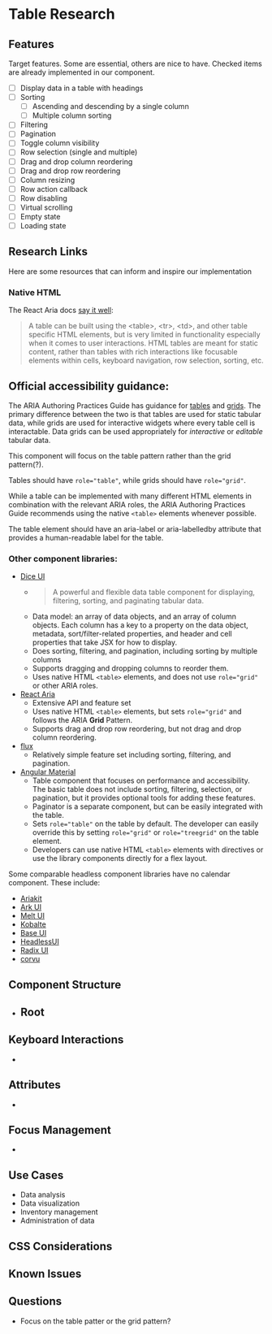 # Table Research
## Features
Target features. Some are essential, others are nice to have. Checked items are already implemented in our component.
- [ ] Display data in a table with headings
- [ ] Sorting
  - [ ] Ascending and descending by a single column
  - [ ] Multiple column sorting
- [ ] Filtering
- [ ] Pagination
- [ ] Toggle column visibility
- [ ] Row selection (single and multiple)
- [ ] Drag and drop column reordering
- [ ] Drag and drop row reordering
- [ ] Column resizing
- [ ] Row action callback
- [ ] Row disabling
- [ ] Virtual scrolling
- [ ] Empty state
- [ ] Loading state

## Research Links
Here are some resources that can inform and inspire our implementation

### Native HTML
The React Aria docs [say it well](https://react-spectrum.adobe.com/react-aria/Table.html):
> A table can be built using the \<table>, \<tr>, \<td>, and other table specific HTML elements, but is very limited in 
functionality especially when it comes to user interactions. HTML tables are meant for static content, rather than 
tables with rich interactions like focusable elements within cells, keyboard navigation, row selection, sorting, etc.

## Official accessibility guidance:
The ARIA Authoring Practices Guide has guidance for [tables](https://www.w3.org/WAI/ARIA/apg/patterns/table/) and 
[grids](https://www.w3.org/WAI/ARIA/apg/patterns/grid/). The primary difference between the two is that tables are
used for static tabular data, while grids are used for interactive widgets where every table cell is interactable.
Data grids can be used appropriately for _interactive_ or _editable_ tabular data.

This component will focus on the table pattern rather than the grid pattern(?).

Tables should have `role="table"`, while grids should have `role="grid"`.

While a table can be implemented with many different HTML elements in combination with the relevant ARIA roles, 
the ARIA Authoring Practices Guide recommends using the native `<table>` elements whenever possible.

The table element should have an aria-label or aria-labelledby attribute that provides a human-readable label for 
the table.

### Other component libraries:
- [Dice UI](https://www.diceui.com/docs/components/data-table)
  - > A powerful and flexible data table component for displaying, filtering, sorting, and paginating tabular data.
  - Data model: an array of data objects, and an array of column objects. Each column has a key to a property on the 
  data object, metadata, sort/filter-related properties, and header and cell properties that take JSX for how to display.
  - Does sorting, filtering, and pagination, including sorting by multiple columns
  - Supports dragging and dropping columns to reorder them.
  - Uses native HTML `<table>` elements, and does not use `role="grid"` or other ARIA roles.
- [React Aria](https://react-spectrum.adobe.com/react-aria/Table.html)
  - Extensive API and feature set
  - Uses native HTML `<table>` elements, but sets `role="grid"` and follows the ARIA **Grid** Pattern.
  - Supports drag and drop row reordering, but not drag and drop column reordering.
- [flux](https://fluxui.dev/components/table)
  - Relatively simple feature set including sorting, filtering, and pagination.
- [Angular Material](https://material.angular.dev/components/table/overview)
  - Table component that focuses on performance and accessibility. The basic table does not include sorting, filtering, selection,
  or pagination, but it provides optional tools for adding these features.
  - Paginator is a separate component, but can be easily integrated with the table.
  - Sets `role="table"` on the table by default. The developer can easily override this by setting `role="grid"` or 
  `role="treegrid"` on the table element.
  - Developers can use native HTML `<table>` elements with directives or use the library components directly for a flex layout.

Some comparable headless component libraries have no calendar component. These include: 
- [Ariakit](https://ariakit.org/components)
- [Ark UI](https://ark-ui.com/)
- [Melt UI](https://www.melt-ui.com/)
- [Kobalte](https://kobalte.dev/)
- [Base UI](https://base-ui.com/)
- [HeadlessUI](https://headlessui.com/)
- [Radix UI](https://www.radix-ui.com)
- [corvu](https://corvu.dev/docs/primitives/calendar/)

## Component Structure
- Root
  - 

## Keyboard Interactions
- 

## Attributes
- 

## Focus Management
- 

## Use Cases
- Data analysis
- Data visualization
- Inventory management
- Administration of data

## CSS Considerations

## Known Issues

## Questions
- Focus on the table patter or the grid pattern?